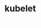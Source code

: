 # kubelet
![Diagram](https://github.com/XJT2976/codeAnalysisNote/blob/main/kubernetes/kubelet/kubelet.drawio.svg)
